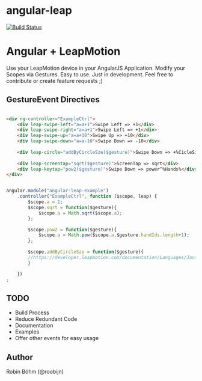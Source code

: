 angular-leap
============
[![Build Status](https://travis-ci.org/angular-leap/angular-leap.png)](https://travis-ci.org/angular-leap/angular-leap)

# Angular + LeapMotion
Use your LeapMotion device in your AngularJS Application. 
Modify your Scopes via Gestures.
Easy to use.
Just in development.
Feel free to contribute or create feature requests ;)

## GestureEvent Directives

```html

<div ng-controller="ExampleCtrl">
	<div leap-swipe-left="a=a+1">Swipe Left => +1</div>
	<div leap-swipe-right="a=a+1">Swipe Left => +1</div>
	<div leap-swipe-up="a=a+10">Swipe Up => +10</div>
	<div leap-swipe-down="a=a-10">Swipe Down => -10</div>
	
	<div leap-circle="addByCircleSze($gesture)">Swipe Down => +%CicleSize%</div>
	
	<div leap-screentap="sqrt($gesture)">ScreenTap => sqrt</div>
	<div leap-keytap="pow2($gesture)">Swipe Down => power^%Hands%</div>
</div>

```

```js

angular.module("angular-leap-example")
    .controller("ExampleCtrl", function ($scope, leap) {
		$scope.a = 1;
        $scope.sqrt = function($gesture){
        	$scope.a = Math.sqrt($scope.a);
        };

        $scope.pow2 = function($gesture){
        	$scope.a = Math.pow($scope.a,$gesture.handIds.length+1);
        };
        
        $scope.addByCircleSze = function($gesture){
        //https://developer.leapmotion.com/documentation/Languages/JavaScript/API/Leap.CircleGesture.html
        }

    })
;

```

## TODO
* Build Process
* Reduce Redundant Code
* Documentation
* Examples
* Offer other events for easy usage

## Author
Robin Böhm (@roobijn)

